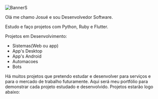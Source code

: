 ![BannerS](https://github.com/user-attachments/assets/c25d5bda-bce7-4e9b-8bd9-7b5af7bdf17d)

Olá me chamo Josué e sou Desenvolvedor Software.

Estudo e faço projetos com Python, Ruby e Flutter.

Projetos em Desenvolvimento:

- Sistemas(Web ou app)
- App's Desktop
- App's Android
- Automacoes
- Bots
  
Há muitos projetos que pretendo estudar e desenvolver para serviços e para o mercado de trabalho futuramente.
Aqui será meu portfólio para demonstrar cada projeto estudado e desenvolvido.
Projetos estarão logo abaixo:




<!---
joshcode33/joshcode33 is a ✨ special ✨ repository because its `README.md` (this file) appears on your GitHub profile.
You can click the Preview link to take a look at your changes.
--->
